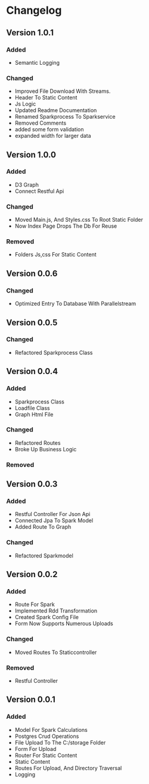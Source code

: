 # Changelog
## Version 1.0.1

### Added
- Semantic Logging

### Changed
- Improved File Download With Streams.
- Header To Static Content
- Js Logic
- Updated Readme Documentation
- Renamed Sparkprocess To Sparkservice 
- Removed Comments
- added some form validation
- expanded width for larger data

## Version 1.0.0

### Added
- D3 Graph
- Connect Restful Api

### Changed
- Moved Main.js, And Styles.css To Root Static Folder
- Now Index Page Drops The Db For Reuse

### Removed
- Folders Js,css For Static Content

## Version 0.0.6

### Changed
-  Optimized Entry To Database With Parallelstream

## Version 0.0.5

### Changed
-  Refactored Sparkprocess Class

## Version 0.0.4

### Added
-  Sparkprocess Class
-  Loadfile Class
- Graph Html File

### Changed
- Refactored Routes
- Broke Up Business Logic

### Removed
## Version 0.0.3

### Added
- Restful Controller For Json Api
- Connected Jpa To Spark Model
- Added Route To Graph

### Changed
- Refactored Sparkmodel

## Version 0.0.2

### Added
- Route For Spark
- Implemented Rdd Transformation 
- Created Spark Config File
- Form Now Supports Numerous Uploads

### Changed
- Moved Routes To Staticcontroller

### Removed
- Restful Controller

## Version 0.0.1

### Added
- Model For Spark Calculations
- Postgres Crud Operations
- File Upload To The C:/storage Folder
- Form For Upload
- Router For Static Content
- Static Content
- Routes For Upload, And Directory Traversal
- Logging

